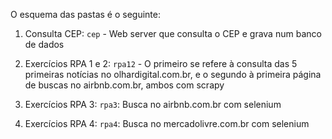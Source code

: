 O esquema das pastas é o seguinte:

1. Consulta CEP: `cep` - Web server que consulta o CEP e grava num banco de dados

2. Exercícios RPA 1 e 2: `rpa12` - O primeiro se refere à consulta das 5 primeiras notícias no olhardigital.com.br, e o segundo à primeira página de buscas no airbnb.com.br, ambos com scrapy

3. Exercícios RPA 3: `rpa3`: Busca no airbnb.com.br com selenium

4. Exercícios RPA 4: `rpa4`: Busca no mercadolivre.com.br com selenium
